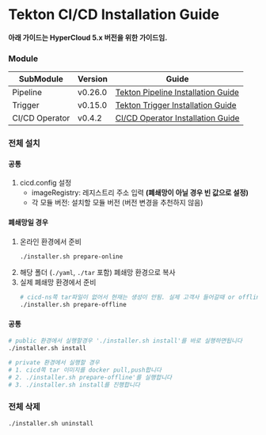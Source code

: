 # Tekton CI/CD Installation Guide

**아래 가이드는 HyperCloud 5.x 버전을 위한 가이드임.**

### Module

| SubModule | Version | Guide |
| ------ | --- | ------ |
| Pipeline | v0.26.0 | [Tekton Pipeline Installation Guide](./README-pipelines.md) |
| Trigger | v0.15.0 | [Tekton Trigger Installation Guide](./README-trigger.md) |
| CI/CD Operator | v0.4.2 | [CI/CD Operator Installation Guide](./README-operator.md) |

### 전체 설치
#### 공통
1. cicd.config 설정
    - imageRegistry: 레지스트리 주소 입력 **(폐쇄망이 아닐 경우 빈 값으로 설정)**
    - 각 모듈 버전: 설치할 모듈 버전 (버전 변경을 추천하지 않음)

#### 폐쇄망일 경우
1. 온라인 환경에서 준비
   ```bash
   ./installer.sh prepare-online
   
   ```
2. 해당 폴더 (`./yaml`, `./tar` 포함) 폐쇄망 환경으로 복사
3. 실제 폐쇄망 환경에서 준비
   ```bash
   # cicd-ns쪽 tar파일이 없어서 현재는 생성이 안됨. 실제 고객사 들어갈때 or offline으로 생성하고싶으면 해당 이미지파일(.tar)을 docker pull push해야할듯)
   ./installer.sh prepare-offline
   
   ```
#### 공통
```bash
# public 환경에서 실행할경우 './installer.sh install'를 바로 실행하면됩니다
./installer.sh install

# private 환경에서 실행할 경우
# 1. cicd쪽 tar 이미지를 docker pull,push합니다
# 2. ./installer.sh prepare-offline'를 실행합니다
# 3. ./installer.sh install를 진행합니다

```

### 전체 삭제
```bash
./installer.sh uninstall

```

